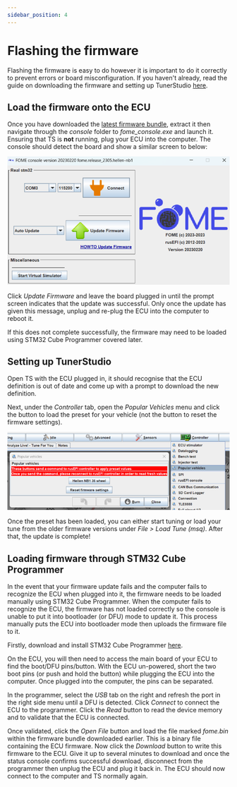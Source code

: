 ```yaml
---
sidebar_position: 4
---
```


# Flashing the firmware

Flashing the firmware is easy to do however it is important to do it correctly to prevent errors or board misconfiguration. If you haven't already, read the guide on downloading the firmware and setting up TunerStudio [here](/Intro-Start-Here/Where-To-Get-Firmware/).

## Load the firmware onto the ECU

Once you have downloaded the [latest firmware bundle](https://github.com/FOME-Tech/fome-fw/releases), extract it then navigate through the *console* folder to *fome_console.exe* and launch it. Ensuring that TS is **not** running, plug your ECU into the computer. The console should detect the board and show a similar screen to below:

![image](Flashing-FW/fomeconsole.png)

Click *Update Firmware* and leave the board plugged in until the prompt screen indicates that the update was successful. Only once the update has given this message, unplug and re-plug the ECU into the computer to reboot it.

If this does not complete successfully, the firmware may need to be loaded using STM32 Cube Programmer covered later.

## Setting up TunerStudio

Open TS with the ECU plugged in, it should recognise that the ECU definition is out of date and come up with a prompt to download the new definition.

Next, under the *Controller* tab, open the *Popular Vehicles* menu and click the button to load the preset for your vehicle (not the button to reset the firmware settings).

![image](Flashing-FW/popularvehicles.png)

Once the preset has been loaded, you can either start tuning or load your tune from the older firmware versions under *File > Load Tune (msq)*. After that, the update is complete!

## Loading firmware through STM32 Cube Programmer

In the event that your firmware update fails and the computer fails to recognize the ECU when plugged into it, the firmware needs to be loaded manually using STM32 Cube Programmer. When the computer fails to recognize the ECU, the firmware has not loaded correctly so the console is unable to put it into bootloader (or DFU) mode to update it. This process manually puts the ECU into bootloader mode then uploads the firmware file to it.

Firstly, download and install STM32 Cube Programmer [here](https://www.st.com/en/development-tools/stm32cubeprog.html).

On the ECU, you will then need to access the main board of your ECU to find the boot/DFU pins/button. With the ECU un-powered, short the two boot pins (or push and hold the button) while plugging the ECU into the computer. Once plugged into the computer, the pins can be separated.

In the programmer, select the *USB* tab on the right and refresh the port in the right side menu until a DFU is detected. Click *Connect* to connect the ECU to the programmer. Click the *Read* button to read the device memory and to validate that the ECU is connected.

Once validated, click the *Open File* button and load the file marked *fome.bin* within the firmware bundle downloaded earlier. This is a binary file containing the ECU firmware. Now click the *Download* button to write this firmware to the ECU. Give it up to several minutes to download and once the status console confirms successful download, disconnect from the programmer then unplug the ECU and plug it back in. The ECU should now connect to the computer and TS normally again.
